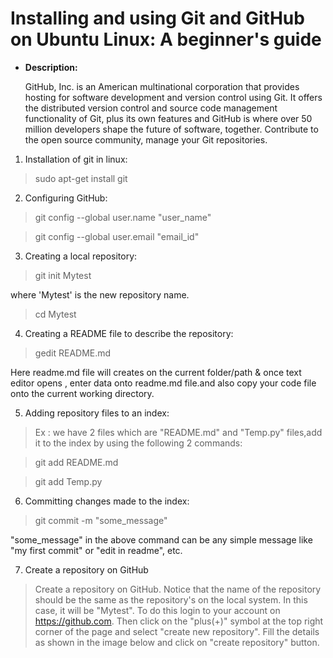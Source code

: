 # Installing and using Git and GitHub on Ubuntu Linux: A beginner's guide

* **Description:**
  
    GitHub, Inc. is an American multinational corporation that provides hosting for software development and version control using Git. It offers the distributed version control and source code management functionality of Git, plus its own features and GitHub is where over 50 million developers shape the future of software, together. Contribute to the open source community, manage your Git repositories.
    
1. Installation of git in linux:
    
> sudo apt-get install git

2. Configuring GitHub:

> git config --global user.name "user_name"

> git config --global user.email "email_id"

3. Creating a local repository:

> git init Mytest

where 'Mytest' is the new repository name.

> cd Mytest

4. Creating a README file to describe the repository:

> gedit README.md

Here readme.md file will creates on the current folder/path  & once text editor opens , enter data onto readme.md file.and also copy your code file onto the current working directory.
      
      
5. Adding repository files to an index:

> Ex : we have 2 files which are "README.md" and "Temp.py" files,add it to the index by using the following 2 commands:

> git add README.md

> git add Temp.py

6.  Committing changes made to the index:

> git commit -m "some_message"

"some_message" in the above command can be any simple message like "my first commit" or "edit in readme", etc.
      
7.  Create a repository on GitHub

> Create a repository on GitHub. Notice that the name of the repository should be the same as the repository's on the local system. In this case, it will be "Mytest". To do this login to your account on https://github.com. Then click on the "plus(+)" symbol at the top right corner of the page and select "create new repository". Fill the details as shown in the image below and click on "create repository" button.

      
